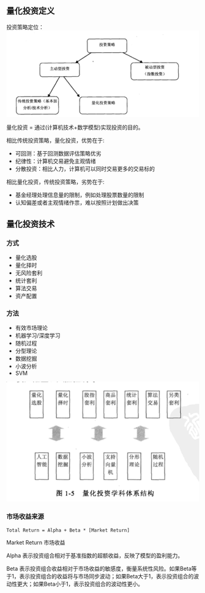 ## 量化投资定义

投资策略定位：
![alt text](image.png)



量化投资  = 通过(计算机技术+数学模型)实现投资的目的。


相比传统投资策略，量化投资，优势在于: 

- 可回测：基于回测数据评估策略优劣
- 纪律性：计算机交易避免主观情绪
- 分散投资：相比人力，计算机可以同时交易更多的交易标的


相比量化投资，传统投资策略，劣势在于:

- 基金经理处理信息量的限制，例如处理股票数量的限制
- 认知偏差或者主观情绪作祟，难以按照计划做出决策

## 量化投资技术

### 方式

- 量化选股
- 量化择时
- 无风险套利
- 统计套利
- 算法交易
- 资产配置


### 方法

- 有效市场理论
- 机器学习/深度学习
- 随机过程
- 分型理论
- 数据挖掘
- 小波分析
- SVM

![alt text](image-1.png)


### 市场收益来源

```
Total Return = Alpha + Beta * [Market Return]
```

Market Return 市场收益

Alpha 表示投资组合相对于基准指数的超额收益，反映了模型的盈利能力。

Beta 表示投资组合收益相对于市场收益的敏感度，衡量系统性风险。如果Beta等于1，表示投资组合的收益将与市场同步波动；如果Beta大于1，表示投资组合的波动性更大；如果Beta小于1，表示投资组合的波动性更小。

